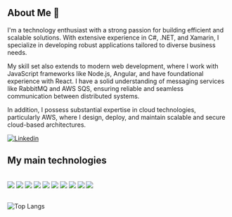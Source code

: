 ## About Me 👋
I'm a technology enthusiast with a strong passion for building efficient and scalable solutions. With extensive experience in C#, .NET, and Xamarin, I specialize in developing robust applications tailored to diverse business needs.

My skill set also extends to modern web development, where I work with JavaScript frameworks like Node.js, Angular, and have foundational experience with React. I have a solid understanding of messaging services like RabbitMQ and AWS SQS, ensuring reliable and seamless communication between distributed systems.

In addition, I possess substantial expertise in cloud technologies, particularly AWS, where I design, deploy, and maintain scalable and secure cloud-based architectures.


[![Linkedin](https://img.shields.io/badge/LinkedIn-0077B5?style=for-the-badge&logo=linkedin&logoColor=white)](https://www.linkedin.com/in/maria-eduarda-amaral-760812167/)

## My main technologies
<div style="display: inline_block"><br/>
   <img aling="center" src="https://img.shields.io/badge/C%23-239120?style=for-the-badge&logo=c-sharp&logoColor=white">
   <img aling="center" src="https://img.shields.io/badge/.NET-5C2D91?style=for-the-badge&logo=.net&logoColor=white">
   <img aling="center" src="https://img.shields.io/badge/Xamarin-3498DB?style=for-the-badge&logo=xamarin&logoColor=white">
   <img aling="center" src="https://img.shields.io/badge/JavaScript-F7DF1E?style=for-the-badge&logo=javascript&logoColor=black">
   <img aling="center" src="https://img.shields.io/badge/TypeScript-007ACC?style=for-the-badge&logo=typescript&logoColor=white">
   <img aling="center" src="https://img.shields.io/badge/Node.js-43853D?style=for-the-badge&logo=node.js&logoColor=white">
   <img aling="center" src="https://img.shields.io/badge/Angular-DD0031?style=for-the-badge&logo=angular&logoColor=white">
   <img aling="center" src="https://img.shields.io/badge/HTML5-E34F26?style=for-the-badge&logo=html5&logoColor=white">
   <img aling="center" src="https://img.shields.io/badge/CSS3-1572B6?style=for-the-badge&logo=css3&logoColor=white">
   <img aling="center" src="https://img.shields.io/badge/Amazon_AWS-FF9900?style=for-the-badge&logo=amazonaws&logoColor=white">
</div>


##
![Top Langs](https://github-readme-stats.vercel.app/api/top-langs/?username=mariaeamaralsb&hide_progress=true)
